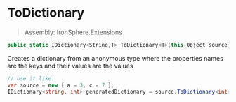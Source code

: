 ﻿

# ToDictionary

> Assembly: IronSphere.Extensions

```csharp
public static IDictionary<String,T> ToDictionary<T>(this Object source);
```

Creates a dictionary from an anonymous type where the properties names are the keys and their values are the values

```csharp
// use it like:
var source = new { a = 3, c = 7 };
IDictionary<string, int> generatedDictionary = source.ToDictionary<int>();
``` 
